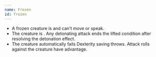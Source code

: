 ```yaml
---
name: Frozen
id: frozen
---
```

* A frozen creature is <condition id="incapacitated"/> and can't move or speak.
* The creature is <condition id="primed" sub="cold"/>. Any detonating attack ends the lifted condition after resolving
the detonation effect.
* The creature automatically fails Dexterity saving throws. Attack rolls against the creature have advantage.
